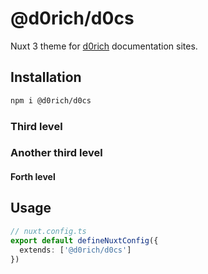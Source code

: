 # @d0rich/d0cs

Nuxt 3 theme for [d0rich](https://github.com/d0rich) documentation sites.

## Installation

```bash
npm i @d0rich/d0cs
```

### Third level

### Another third level

#### Forth level

## Usage

```ts
// nuxt.config.ts
export default defineNuxtConfig({
  extends: ['@d0rich/d0cs']
})
```
